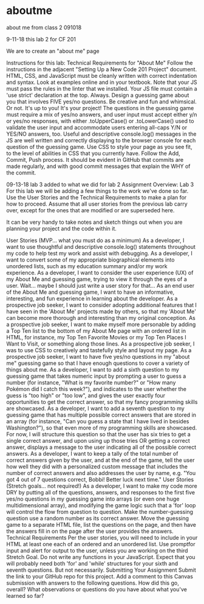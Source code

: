 # aboutme
about me from class 2 091018

9-11-18 this lab 2 for CF 201

We are to create an "about me" page

Instructions for this lab: 
Technical Requirements for "About Me" Follow the instructions in the adjacent "Setting Up a New Code 201 Project" document.
HTML, CSS, and JavaScript must be cleanly written with correct indentation and syntax. Look at examples online and in your textbook. Note that your JS must pass the rules in the linter that we installed.
Your JS file must contain a 'use strict' declaration at the top. Always.
Design a guessing game about you that involves FIVE yes/no questions. Be creative and fun and whimsical. Or not. It's up to you! It's your project!
The questions in the guessing game must require a mix of yes/no answers, and user input must accept either y/n or yes/no responses, with either .toUpperCase() or .toLowerCase() used to validate the user input and accommodate users entering all-caps Y/N or YES/NO answers, too.
Useful and descriptive console.log() messages in the JS are well written and correctly displaying to the browser console for each question of the guessing game.
Use CSS to style your page as you see fit, to the level of abilities in CSS that you currently have.
Follow the Add, Commit, Push process. It should be evident in GitHub that commits are made regularly, and with good commit messages that explain the WHY of the commit.

09-13-18 lab 3 added to what we did for lab 2
Assignment Overview: Lab 3
For this lab we will be adding a few things to the work we've done so far. Use the User Stories and the Technical Requirements to make a plan for how to proceed. Assume that all user stories from the previous lab carry over, except for the ones that are modified or are superseded here.

It can be very handy to take notes and sketch things out when you are planning your project and the code within it.

User Stories (MVP... what you must do as a minimum)
As a developer, I want to use thoughtful and descriptive console.log() statements throughout my code to help test my work and assist with debugging.
As a developer, I want to convert some of my appropriate biographical elements into unordered lists, such as my education summary and/or my work experience.
As a developer, I want to consider the user experience (UX) of my About Me and guessing game, trying to view it through the eyes of a user. Wait... maybe I should just write a user story for that...
As an end user of the About Me and guessing game, I want to have an informative, interesting, and fun experience in learning about the developer.
As a prospective job seeker, I want to consider adopting additional features that I have seen in the 'About Me' projects made by others, so that my 'About Me' can become more thorough and interesting than my original conception.
As a prospective job seeker, I want to make myself more personable by adding a Top Ten list to the bottom of my About Me page with an ordered list in HTML, for instance, my Top Ten Favorite Movies or my Top Ten Places I Want to Visit, or something along those lines.
As a prospective job seeker, I was to use CSS to creatively and tastefully style and layout my page.
As a prospective job seeker, I want to have five yes/no questions in my "about me" guessing game so that I have enough questions to cover a variety of things about me.
As a developer, I want to add a sixth question to my guessing game that takes numeric input by prompting a user to guess a number (for instance, "What is my favorite number?" or "How many Pokémon did I catch this week?"), and indicates to the user whether the guess is "too high" or "too low", and gives the user exactly four opportunities to get the correct answer, so that my fancy programming skills are showcased.
As a developer, I want to add a seventh question to my guessing game that has multiple possible correct answers that are stored in an array (for instance, "Can you guess a state that I have lived in besides Washington?"), so that even more of my programming skills are showcased. For now, I will structure this question so that the user has six tries to get a single correct answer, and upon using up those tries OR getting a correct answer, displays a message to the user indicating all of the possible correct answers.
As a developer, I want to keep a tally of the total number of correct answers given by the user, and at the end of the game, tell the user how well they did with a personalized custom message that includes the number of correct answers and also addresses the user by name, e.g. "You got 4 out of 7 questions correct, Bobbi! Better luck next time."
User Stories (Stretch goals... not required!)
As a developer, I want to make my code more DRY by putting all of the questions, answers, and responses to the first five yes/no questions in my guessing game into arrays (or even one huge multidimensional array), and modifying the game logic such that a 'for' loop will control the flow from question to question.
Make the number-guessing question use a random number as its correct answer.
Move the guessing game to a separate HTML file, list the questions on the page, and then have the answers fill in on the page after the user provides the answers.
Technical Requirements
Per the user stories, you will need to include in your HTML at least one each of an ordered and an unordered list.
Use promptfor input and alert for output to the user, unless you are working on the third Stretch Goal.
Do not write any functions in your JavaScript.
Expect that you will probably need both 'for' and 'while' structures for your sixth and seventh questions. But not necessarily.
Submitting Your Assignment
Submit the link to your GitHub repo for this project.
Add a comment to this Canvas submission with answers to the following questions.
How did this go, overall?
What observations or questions do you have about what you've learned so far?
